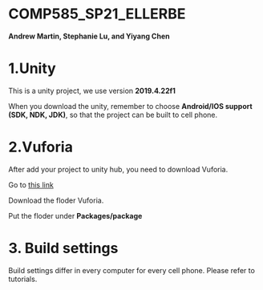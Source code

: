 # COMP585_SP21_ELLERBE
**Andrew Martin, Stephanie Lu, and Yiyang Chen**

# 1.Unity
This is a unity project, we use version **2019.4.22f1**

When you download the unity, remember to choose **Android/IOS support (SDK, NDK, JDK)**, so that the project can be built to cell phone.



# 2.Vuforia
After add your project to unity hub, you need to download Vuforia.

Go to [this link](https://drive.google.com/drive/folders/1OtJ0-zajURqmgdKsyYFLzw9nguwTvT2O?usp=sharing)

Download the floder Vuforia.

Put the floder under **Packages/package**



# 3. Build settings
Build settings differ in every computer for every cell phone. Please refer to tutorials.
